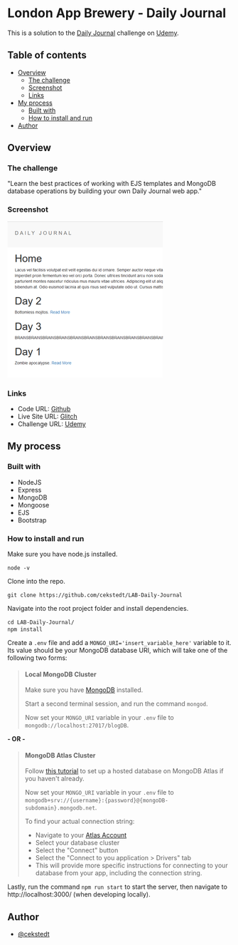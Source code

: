 # London App Brewery - Daily Journal

This is a solution to the [Daily Journal](https://www.udemy.com/course/the-complete-web-development-bootcamp/learn/lecture/12385030) challenge on [Udemy](https://www.udemy.com/course/the-complete-web-development-bootcamp/).

## Table of contents

- [Overview](#overview)
  - [The challenge](#the-challenge)
  - [Screenshot](#screenshot)
  - [Links](#links)
- [My process](#my-process)
  - [Built with](#built-with)
  - [How to install and run](#how-to-install-and-run)
- [Author](#author)

## Overview

### The challenge

"Learn the best practices of working with EJS templates and MongoDB database operations by building your own Daily Journal web app."

### Screenshot

![Screenshot](./thumbnail.png)

### Links

- Code URL: [Github](https://github.com/cekstedt/LAB-Daily-Journal)
- Live Site URL: [Glitch](https://uncovered-north-leech.glitch.me/)
- Challenge URL: [Udemy](https://www.udemy.com/course/the-complete-web-development-bootcamp/learn/lecture/12385030)

## My process

### Built with

- NodeJS
- Express
- MongoDB
- Mongoose
- EJS
- Bootstrap

### How to install and run

Make sure you have node.js installed.
```
node -v
```

Clone into the repo.
```
git clone https://github.com/cekstedt/LAB-Daily-Journal
```

Navigate into the root project folder and install dependencies.
```
cd LAB-Daily-Journal/
npm install
```

Create a `.env` file and add a `MONGO_URI='insert_variable_here'` variable to it. Its value should be your MongoDB database URI, which will take one of the following two forms:

> #### Local MongoDB Cluster
>
> Make sure you have [MongoDB](https://www.mongodb.com/docs/manual/installation/) installed.
> 
> Start a second terminal session, and run the command `mongod`.
> 
> Now set your `MONGO_URI` variable in your `.env` file to `mongodb://localhost:27017/blogDB`.

**- OR -**

> #### MongoDB Atlas Cluster
> 
> Follow [this tutorial](https://www.freecodecamp.org/news/get-started-with-mongodb-atlas/) to set up a hosted database on MongoDB Atlas if you haven't already.
> 
> Now set your `MONGO_URI` variable in your `.env` file to `mongodb+srv://{username}:{password}@{mongoDB-subdomain}.mongodb.net`.
> 
> To find your actual connection string:
> - Navigate to your [Atlas Account](www.mongodb.com)
> - Select your database cluster
> - Select the "Connect" button
> - Select the "Connect to you application > Drivers" tab
> - This will provide more specific instructions for connecting to your database from your app, including the connection string.

Lastly, run the command `npm run start` to start the server, then navigate to http://localhost:3000/ (when developing locally).

## Author

- [@cekstedt](https://github.com/cekstedt)
